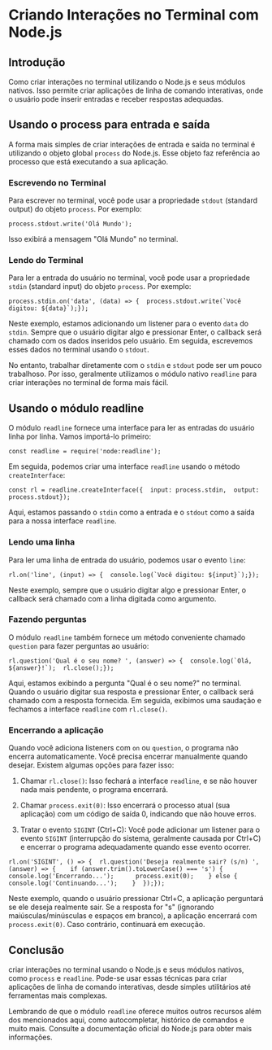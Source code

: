 <h1>Criando Interações no Terminal com Node.js</h1>

<h2>Introdução</h2>

<p>Como criar interações no terminal utilizando o Node.js e seus módulos nativos. Isso permite criar aplicações de linha de comando interativas, onde o usuário pode inserir entradas e receber respostas adequadas.</p>

<h2>Usando o process para entrada e saída</h2>

<p>A forma mais simples de criar interações de entrada e saída no terminal é utilizando o objeto global <code>process</code> do Node.js. Esse objeto faz referência ao processo que está executando a sua aplicação.</p>

<h3>Escrevendo no Terminal</h3>

<p>Para escrever no terminal, você pode usar a propriedade <code>stdout</code> (standard output) do objeto <code>process</code>. Por exemplo:</p>

<pre><code class="language-javascript">process.stdout.write('Olá Mundo');</code></pre>

<p>Isso exibirá a mensagem &quot;Olá Mundo&quot; no terminal.</p>

<h3>Lendo do Terminal</h3>

<p>Para ler a entrada do usuário no terminal, você pode usar a propriedade <code>stdin</code> (standard input) do objeto <code>process</code>. Por exemplo:</p>

<pre><code class="language-javascript">process.stdin.on('data', (data) =&gt; {  process.stdout.write(`Você digitou: ${data}`);});</code></pre>

<p>Neste exemplo, estamos adicionando um listener para o evento <code>data</code> do <code>stdin</code>. Sempre que o usuário digitar algo e pressionar Enter, o callback será chamado com os dados inseridos pelo usuário. Em seguida, escrevemos esses dados no terminal usando o <code>stdout</code>.</p>

<p>No entanto, trabalhar diretamente com o <code>stdin</code> e <code>stdout</code> pode ser um pouco trabalhoso. Por isso, geralmente utilizamos o módulo nativo <code>readline</code> para criar interações no terminal de forma mais fácil.</p>

<h2>Usando o módulo readline</h2>

<p>O módulo <code>readline</code> fornece uma interface para ler as entradas do usuário linha por linha. Vamos importá-lo primeiro:</p>

<pre><code class="language-javascript">const readline = require('node:readline');</code></pre>

<p>Em seguida, podemos criar uma interface <code>readline</code> usando o método <code>createInterface</code>:</p>

<pre><code class="language-javascript">const rl = readline.createInterface({  input: process.stdin,  output: process.stdout});</code></pre>

<p>Aqui, estamos passando o <code>stdin</code> como a entrada e o <code>stdout</code> como a saída para a nossa interface <code>readline</code>.</p>

<h3>Lendo uma linha</h3>

<p>Para ler uma linha de entrada do usuário, podemos usar o evento <code>line</code>:</p>

<pre><code class="language-javascript">rl.on('line', (input) =&gt; {  console.log(`Você digitou: ${input}`);});</code></pre>

<p>Neste exemplo, sempre que o usuário digitar algo e pressionar Enter, o callback será chamado com a linha digitada como argumento.</p>

<h3>Fazendo perguntas</h3>

<p>O módulo <code>readline</code> também fornece um método conveniente chamado <code>question</code> para fazer perguntas ao usuário:</p>

<pre><code class="language-javascript">rl.question('Qual é o seu nome? ', (answer) =&gt; {  console.log(`Olá, ${answer}!`);  rl.close();});</code></pre>

<p>Aqui, estamos exibindo a pergunta &quot;Qual é o seu nome?&quot; no terminal. Quando o usuário digitar sua resposta e pressionar Enter, o callback será chamado com a resposta fornecida. Em seguida, exibimos uma saudação e fechamos a interface <code>readline</code> com <code>rl.close()</code>.</p>

<h3>Encerrando a aplicação</h3>

<p>Quando você adiciona listeners com <code>on</code> ou <code>question</code>, o programa não encerra automaticamente. Você precisa encerrar manualmente quando desejar. Existem algumas opções para fazer isso:</p>

<ol>
    <li><p>Chamar <code>rl.close()</code>: Isso fechará a interface <code>readline</code>, e se não houver nada mais pendente, o programa encerrará.</p></li>
    <li><p>Chamar <code>process.exit(0)</code>: Isso encerrará o processo atual (sua aplicação) com um código de saída 0, indicando que não houve erros.</p></li>
    <li><p>Tratar o evento <code>SIGINT</code> (Ctrl+C): Você pode adicionar um listener para o evento <code>SIGINT</code> (interrupção do sistema, geralmente causada por Ctrl+C) e encerrar o programa adequadamente quando esse evento ocorrer.</p></li>
</ol>

<pre><code class="language-javascript">rl.on('SIGINT', () =&gt; {  rl.question('Deseja realmente sair? (s/n) ', (answer) =&gt; {    if (answer.trim().toLowerCase() === 's') {      console.log('Encerrando...');      process.exit(0);    } else {      console.log('Continuando...');    }  });});</code></pre>

<p>Neste exemplo, quando o usuário pressionar Ctrl+C, a aplicação perguntará se ele deseja realmente sair. Se a resposta for &quot;s&quot; (ignorando maiúsculas/minúsculas e espaços em branco), a aplicação encerrará com <code>process.exit(0)</code>. Caso contrário, continuará em execução.</p>

<h2>Conclusão</h2>

<p>criar interações no terminal usando o Node.js e seus módulos nativos, como <code>process</code> e <code>readline</code>. Pode-se usar essas técnicas para criar aplicações de linha de comando interativas, desde simples utilitários até ferramentas mais complexas.</p><p>Lembrando de que o módulo <code>readline</code> oferece muitos outros recursos além dos mencionados aqui, como autocompletar, histórico de comandos e muito mais. Consulte a documentação oficial do Node.js para obter mais informações.</p>